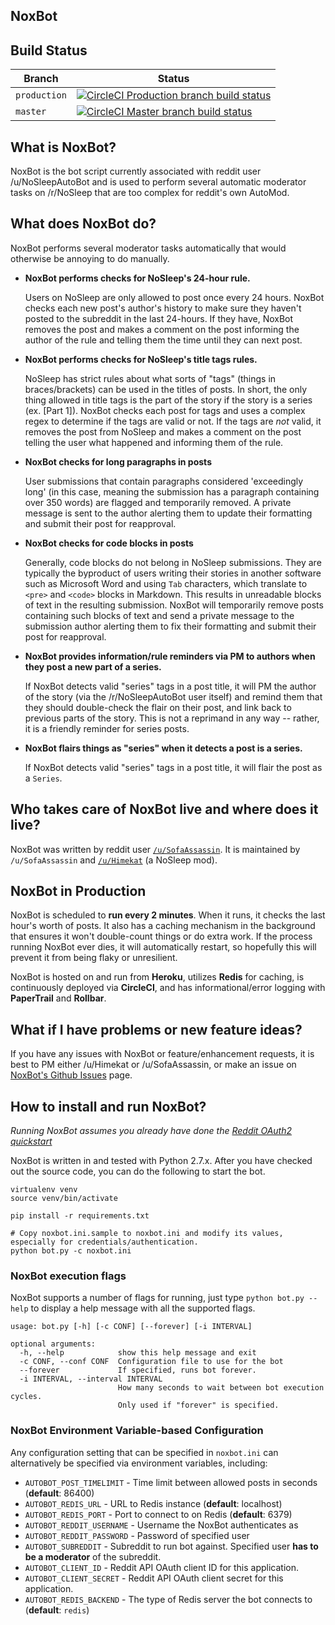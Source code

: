 ## NoxBot

## Build Status

| Branch | Status |
|--------|--------|
| `production` | [![CircleCI Production branch build status](https://circleci.com/gh/sofaworks/nosleepautobot/tree/production.svg?style=svg)](https://circleci.com/gh/sofaworks/nosleepautobot/tree/production) |
| `master` | [![CircleCI Master branch build status](https://circleci.com/gh/sofaworks/nosleepautobot/tree/master.svg?style=svg)](https://circleci.com/gh/sofaworks/nosleepautobot/tree/master) |

## What is NoxBot?

NoxBot is the bot script currently associated with reddit user /u/NoSleepAutoBot and is used to perform several automatic moderator tasks on /r/NoSleep that are too complex for reddit's own AutoMod.

## What does NoxBot do?

NoxBot performs several moderator tasks automatically that would otherwise be annoying to do manually.

* **NoxBot performs checks for NoSleep's 24-hour rule.**

   Users on NoSleep are only allowed to post once every 24 hours. NoxBot checks each new post's author's history to make sure they haven't posted to the subreddit in the last 24-hours. If they have, NoxBot removes the post and makes a comment on the post informing the author of the rule and telling them the time until they can next post.
* **NoxBot performs checks for NoSleep's title tags rules.**

  NoSleep has strict rules about what sorts of "tags" (things in braces/brackets) can be used in the titles of posts. In short, the only thing allowed in title tags is the part of the story if the story is a series (ex. [Part 1]). NoxBot checks each post for tags and uses a complex regex to determine if the tags are valid or not. If the tags are *not* valid, it removes the post from NoSleep and makes a comment on the post telling the user what happened and informing them of the rule.

* **NoxBot checks for long paragraphs in posts**

  User submissions that contain paragraphs considered 'exceedingly long' (in this case, meaning the submission has a paragraph containing over 350 words) are flagged and temporarily removed. A private message is sent to the author alerting them to update their formatting and submit their post for reapproval.

* **NoxBot checks for code blocks in posts**

  Generally, code blocks do not belong in NoSleep submissions. They are typically the byproduct of users writing their stories in another software such as Microsoft Word and using `Tab` characters, which translate to `<pre>` and `<code>` blocks in Markdown. This results in unreadable blocks of text in the resulting submission. NoxBot will temporarily remove posts containing such blocks of text and send a private message to the submission author alerting them to fix their formatting and submit their post for reapproval.

* **NoxBot provides information/rule reminders via PM to authors when they post a new part of a series.**

  If NoxBot detects valid "series" tags in a post title, it will PM the author of the story (via the /r/NoSleepAutoBot user itself) and remind them that they should double-check the flair on their post, and link back to previous parts of the story. This is not a reprimand in any way -- rather, it is a friendly reminder for series posts.

* **NoxBot flairs things as "series" when it detects a post is a series.**

  If NoxBot detects valid "series" tags in a post title, it will flair the post as a `Series`.

## Who takes care of NoxBot live and where does it live?

NoxBot was written by reddit user [`/u/SofaAssassin`](https://np.reddit.com/u/SofaAssassin). It is maintained by `/u/SofaAssassin` and [`/u/Himekat`](https://np.reddit.com/u/Himekat) (a NoSleep mod).

## NoxBot in Production

NoxBot is scheduled to **run every 2 minutes**. When it runs, it checks the last hour's worth of posts. It also has a caching mechanism in the background that ensures it won't double-count things or do extra work. If the process running NoxBot ever dies, it will automatically restart, so hopefully this will prevent it from being flaky or unresilient.

NoxBot is hosted on and run from **Heroku**, utilizes **Redis** for caching, is continuously deployed via **CircleCI**, and has informational/error logging with **PaperTrail** and **Rollbar**.

## What if I have problems or new feature ideas?

If you have any issues with NoxBot or feature/enhancement requests, it is best to PM either /u/Himekat or /u/SofaAssassin, or make an issue on [NoxBot's Github Issues](https://github.com/sofaworks/nosleepautobot/issues) page.

## How to install and run NoxBot?
_Running NoxBot assumes you already have done the [Reddit OAuth2 quickstart](https://github.com/reddit/reddit/wiki/OAuth2-Quick-Start-Example)_

NoxBot is written in and tested with Python 2.7.x. After you have checked out the source code, you can do the following to start the bot.

    virtualenv venv
    source venv/bin/activate

    pip install -r requirements.txt

    # Copy noxbot.ini.sample to noxbot.ini and modify its values, especially for credentials/authentication.
    python bot.py -c noxbot.ini

### NoxBot execution flags

NoxBot supports a number of flags for running, just type `python bot.py --help` to display a help message with all the supported flags.

	usage: bot.py [-h] [-c CONF] [--forever] [-i INTERVAL]

	optional arguments:
	  -h, --help            show this help message and exit
	  -c CONF, --conf CONF  Configuration file to use for the bot
	  --forever             If specified, runs bot forever.
	  -i INTERVAL, --interval INTERVAL
	                        How many seconds to wait between bot execution cycles.
	                        Only used if "forever" is specified.

### NoxBot Environment Variable-based Configuration

Any configuration setting that can be specified in `noxbot.ini` can alternatively be specified via environment variables, including:

* `AUTOBOT_POST_TIMELIMIT` - Time limit between allowed posts in seconds (**default**: 86400)
* `AUTOBOT_REDIS_URL` - URL to Redis instance (**default**: localhost)
* `AUTOBOT_REDIS_PORT` - Port to connect to on Redis (**default**: 6379)
* `AUTOBOT_REDDIT_USERNAME` - Username the NoxBot authenticates as
* `AUTOBOT_REDDIT_PASSWORD` - Password of specified user
* `AUTOBOT_SUBREDDIT` - Subreddit to run bot against. Specified user **has to be a moderator** of the subreddit.
* `AUTOBOT_CLIENT_ID` - Reddit API OAuth client ID for this application.
* `AUTOBOT_CLIENT_SECRET` - Reddit API OAuth client secret for this application.
* `AUTOBOT_REDIS_BACKEND` - The type of Redis server the bot connects to (**default**: `redis`)


